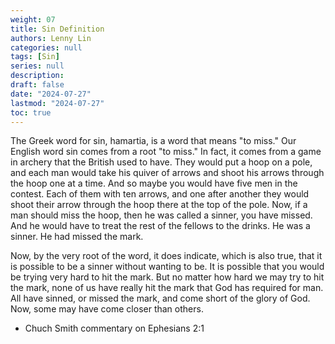 ```yaml
---
weight: 07
title: Sin Definition
authors: Lenny Lin
categories: null
tags: [Sin]
series: null
description: 
draft: false
date: "2024-07-27"
lastmod: "2024-07-27"
toc: true
---
```


<!--more-->

The Greek word for sin, hamartia, is a word that means "to miss." Our English word sin comes from a root "to miss." In fact, it comes from a game in archery that the British used to have. They would put a hoop on a pole, and each man would take his quiver of arrows and shoot his arrows through the hoop one at a time. And so maybe you would have five men in the contest. Each of them with ten arrows, and one after another they would shoot their arrow through the hoop there at the top of the pole. Now, if a man should miss the hoop, then he was called a sinner, you have missed. And he would have to treat the rest of the fellows to the drinks. He was a sinner. He had missed the mark. 

Now, by the very root of the word, it does indicate, which is also true, that it is possible to be a sinner without wanting to be. It is possible that you would be trying very hard to hit the mark. But no matter how hard we may try to hit the mark, none of us have really hit the mark that God has required for man. All have sinned, or missed the mark, and come short of the glory of God. Now, some may have come closer than others.

- Chuch Smith commentary on Ephesians 2:1